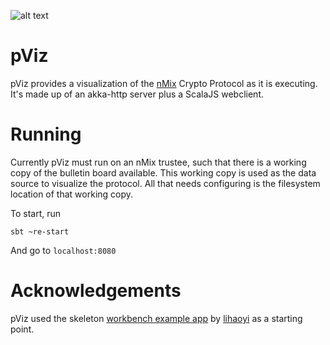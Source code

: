 ![alt text](http://davidruescas.com/wp-content/uploads/2017/05/Untitled.png)

# pViz

pViz provides a visualization of the [nMix](https://github.com/nVotesOrg/nMix) Crypto Protocol as it is executing. It's made up of an akka-http server plus a ScalaJS webclient.

# Running

Currently pViz must run on an nMix trustee, such that there is a working copy of the bulletin board available. This working
copy is used as the data source to visualize the protocol. All that needs configuring is the filesystem location of that working copy.

To start, run

```
sbt ~re-start
```

And go to `localhost:8080`

# Acknowledgements

pViz used the skeleton [workbench example app](https://github.com/lihaoyi/workbench-example-app) by [lihaoyi](https://github.com/lihaoyi/) as a starting point.